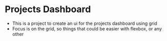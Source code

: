 # Projects Dashboard
- This is a project to create an ui for the projects dashboard using grid
- Focus is on the grid, so things that could be easier with flexbox, or any other 